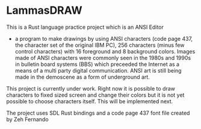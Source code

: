 # LammasDRAW

This is a Rust language practice project which is an ANSI Editor
- a program to make drawings by using ANSI characters 
(code page 437, the character set of the original IBM PC), 256 characters 
(minus few control characters) with 16 foreground and 8 background colors.
Images made of ANSI characters  were commonly seen in the 1980s and 1990s 
in bulletin board systems (BBS) which preceeded the Internet as a means of
a multi party digital communication. ANSI art is still being made in the 
demoscene as a form of underground art.

This project is currently under work.
Right now it is possible to draw characters to fixed sized screen and change 
their colors but it is not yet possible to choose characters itself. This will
be implemented next.

The project uses SDL Rust bindings and a code page 437 font file created by Zeh Fernando 
